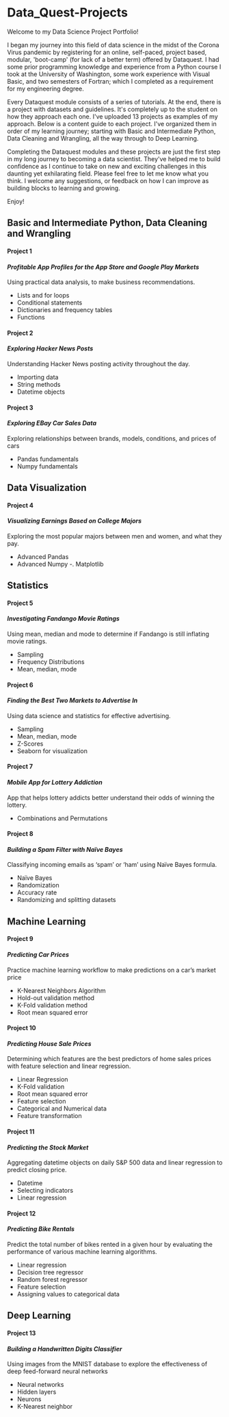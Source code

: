# Data_Quest-Projects

Welcome to my Data Science Project Portfolio!

I began my journey into this field of data science in the midst of the Corona Virus pandemic by registering for an online, self-paced, project based, modular, 'boot-camp' (for lack of a better term) offered by Dataquest. I had some prior programming knowledge and experience from a Python course I took at the University of Washington, some work experience with Visual Basic, and two semesters of Fortran; which I completed as a requirement for my engineering degree.

Every Dataquest module consists of a series of tutorials. At the end, there is a project with datasets and guidelines. It's completely up to the student on how they approach each one. I've uploaded 13 projects as examples of my approach. Below is a content guide to each project. I've organized them in order of my learning journey; starting with Basic and Intermediate Python, Data Cleaning and Wrangling, all the way through to Deep Learning.

Completing the Dataquest modules and these projects are just the first step in my long journey to becoming a data scientist. They've helped me to build confidence as I continue to take on new and exciting challenges in this daunting yet exhilarating field. Please feel free to let me know what you think. I welcome any suggestions, or feedback on how I can improve as building blocks to learning and growing.

Enjoy! 


## Basic and Intermediate Python, Data Cleaning and Wrangling 

#### Project 1
#### *Profitable App Profiles for the App Store and Google Play Markets*
Using practical data analysis, to make business recommendations.
- Lists and for loops
- Conditional statements
- Dictionaries and frequency tables
- Functions 

#### Project 2
#### *Exploring Hacker News Posts*
Understanding Hacker News posting activity throughout the day.
-	Importing data
-	String methods
-	Datetime objects

#### Project 3
#### *Exploring EBay Car Sales Data*
Exploring relationships between brands, models, conditions, and prices of cars
- Pandas fundamentals
- Numpy fundamentals

## Data Visualization

#### Project 4
#### *Visualizing Earnings Based on College Majors*
Exploring the most popular majors between men and women, and what they pay.
- Advanced Pandas
-	Advanced Numpy
-.	Matplotlib 

## Statistics

#### Project 5
#### *Investigating Fandango Movie Ratings* 
Using mean, median and mode to determine if Fandango is still inflating movie ratings.
-	Sampling
-	Frequency Distributions
-	Mean, median, mode

#### Project 6
#### *Finding the Best Two Markets to Advertise In*
Using data science and statistics for effective advertising.
-	Sampling 
-	Mean, median, mode
-	Z-Scores
-	Seaborn for visualization

#### Project 7
#### *Mobile App for Lottery Addiction*
App that helps lottery addicts better understand their odds of winning the lottery.
-	Combinations and Permutations

#### Project 8
#### *Building a Spam Filter with Naïve Bayes*
Classifying incoming emails as ‘spam’ or ‘ham’ using Naïve Bayes formula.
-	Naïve Bayes
-	Randomization
-	Accuracy rate
-	Randomizing and splitting datasets

## Machine Learning

#### Project 9
#### *Predicting Car Prices* 
Practice machine learning workflow to make predictions on a car’s market price
-	K-Nearest Neighbors Algorithm
-	Hold-out validation method
-	K-Fold validation method
-	Root mean squared error

#### Project 10
#### *Predicting House Sale Prices*
Determining which features are the best predictors of home sales prices with feature selection and linear regression.
-	Linear Regression
-	K-Fold validation
-	Root mean squared error
-	Feature selection
-	Categorical and Numerical data
-	Feature transformation

#### Project 11
#### *Predicting the Stock Market*
Aggregating datetime objects on daily S&P 500 data and linear regression to predict closing price. 
-	Datetime
-	Selecting indicators
- Linear regression

#### Project 12
#### *Predicting Bike Rentals* 
Predict the total number of bikes rented in a given hour by evaluating the performance of various machine learning algorithms.
- Linear regression
-	Decision tree regressor
-	Random forest regressor
-	Feature selection
-	Assigning values to categorical data

## Deep Learning

#### Project 13
#### *Building a Handwritten Digits Classifier*
Using images from the MNIST database to explore the effectiveness of deep feed-forward neural networks
-	Neural networks
-	Hidden layers
-	Neurons
-	K-Nearest neighbor







